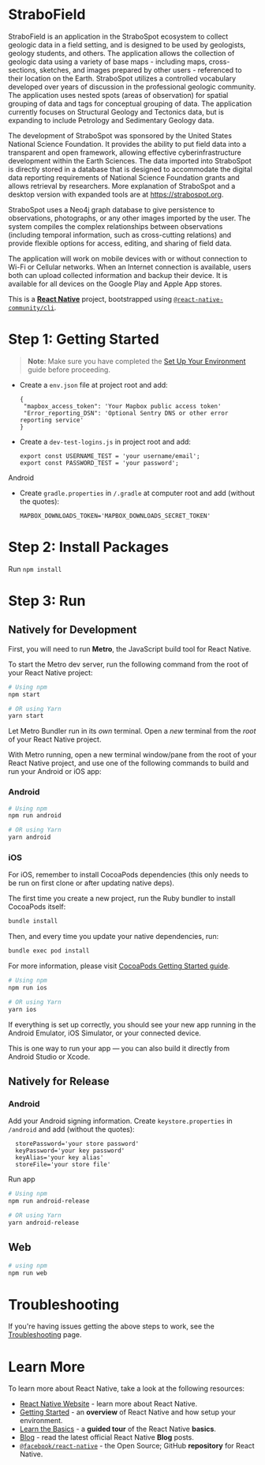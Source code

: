 # StraboField

StraboField is an application in the StraboSpot ecosystem to collect geologic data in a field setting, and is designed to be used by geologists, geology students, and others. The application allows the collection of geologic data using a variety of base maps - including maps, cross-sections, sketches, and images prepared by other users - referenced to their location on the Earth. StraboSpot utilizes a controlled vocabulary developed over years of discussion in the professional geologic community. The application uses nested spots (areas of observation) for spatial grouping of data and tags for conceptual grouping of data. The application currently focuses on Structural Geology and Tectonics data, but is expanding to include Petrology and Sedimentary Geology data.

The development of StraboSpot was sponsored by the United States National Science Foundation. It provides the ability to put field data into a transparent and open framework, allowing effective cyberinfrastructure development within the Earth Sciences. The data imported into StraboSpot is directly stored in a database that is designed to accommodate the digital data reporting requirements of National Science Foundation grants and allows retrieval by researchers. More explanation of StraboSpot and a desktop version with expanded tools are at https://strabospot.org.

StraboSpot uses a Neo4j graph database to give persistence to observations, photographs, or any other images imported by the user. The system compiles the complex relationships between observations (including temporal information, such as cross-cutting relations) and provide flexible options for access, editing, and sharing of field data.

The application will work on mobile devices with or without connection to Wi-Fi or Cellular networks. When an Internet connection is available, users both can upload collected information and backup their device. It is available for all devices on the Google Play and Apple App stores.

This is a [**React Native**](https://reactnative.dev) project, bootstrapped using [`@react-native-community/cli`](https://github.com/react-native-community/cli).

# Step 1: Getting Started

> **Note**: Make sure you have completed the [Set Up Your Environment](https://reactnative.dev/docs/set-up-your-environment) guide before proceeding.

- Create a `env.json` file at project root and add:

      {
       "mapbox_access_token": 'Your Mapbox public access token'
       "Error_reporting_DSN": 'Optional Sentry DNS or other error reporting service'
      }

- Create a `dev-test-logins.js` in project root and add:

      export const USERNAME_TEST = 'your username/email';
      export const PASSWORD_TEST = 'your password';

Android
- Create `gradle.properties` in `/.gradle` at computer root and add (without the quotes):

      MAPBOX_DOWNLOADS_TOKEN='MAPBOX_DOWNLOADS_SECRET_TOKEN'

# Step 2: Install Packages

Run `npm install`

# Step 3: Run 

## Natively for Development
First, you will need to run **Metro**, the JavaScript build tool for React Native.

To start the Metro dev server, run the following command from the root of your React Native project:

```sh
# Using npm
npm start

# OR using Yarn
yarn start
```

Let Metro Bundler run in its _own_ terminal. Open a _new_ terminal from the _root_ of your React Native project. 

With Metro running, open a new terminal window/pane from the root of your React Native project, and use one of the following commands to build and run your Android or iOS app:

### Android

```sh
# Using npm
npm run android

# OR using Yarn
yarn android
```

### iOS

For iOS, remember to install CocoaPods dependencies (this only needs to be run on first clone or after updating native deps).

The first time you create a new project, run the Ruby bundler to install CocoaPods itself:

```sh
bundle install
```

Then, and every time you update your native dependencies, run:

```sh
bundle exec pod install
```

For more information, please visit [CocoaPods Getting Started guide](https://guides.cocoapods.org/using/getting-started.html).

```sh
# Using npm
npm run ios

# OR using Yarn
yarn ios
```

If everything is set up correctly, you should see your new app running in the Android Emulator, iOS Simulator, or your connected device.

This is one way to run your app — you can also build it directly from Android Studio or Xcode.

## Natively for Release
### Android

Add your Android signing information. Create `keystore.properties` in `/android` and add (without the quotes):

      storePassword='your store password'
      keyPassword='your key password'
      keyAlias='your key alias'
      storeFile='your store file'

Run app

```sh
# Using npm
npm run android-release

# OR using Yarn
yarn android-release
```

## Web

```bash
# using npm
npm run web
```

# Troubleshooting

If you're having issues getting the above steps to work, see the [Troubleshooting](https://reactnative.dev/docs/troubleshooting) page.

# Learn More

To learn more about React Native, take a look at the following resources:

- [React Native Website](https://reactnative.dev) - learn more about React Native.
- [Getting Started](https://reactnative.dev/docs/environment-setup) - an **overview** of React Native and how setup your environment.
- [Learn the Basics](https://reactnative.dev/docs/getting-started) - a **guided tour** of the React Native **basics**.
- [Blog](https://reactnative.dev/blog) - read the latest official React Native **Blog** posts.
- [`@facebook/react-native`](https://github.com/facebook/react-native) - the Open Source; GitHub **repository** for React Native.

